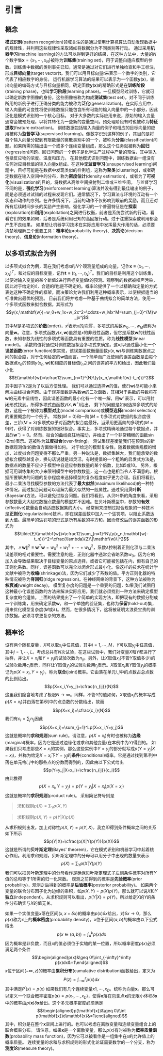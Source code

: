 # 引言
## 概念
**模式识别**(pattern recognition)领域关注的是通过使用计算机算法自动发现数据中的规律性，并利用这些规律性采取诸如将数据分为不同类别等行动。
通过采用**机器学习**(machine learning)的方法可以得到更好的结果，在这种方法中，大量的$N$个数字集$\mathbf{x}=\{x_1, \cdots, x_N\}$被称为**训练集**(training set)，用于调整自适应模型的参数。训练集中数据的类别事先已知，通常是通过对它们进行单独检查和手工标注，形成**目标向量**(target vector)$\mathbf{t}$。我们可以用目标向量$t$来表示一个数字的类别，它代表了相应数字的身份。
运行机器学习算法的结果可以表示为一个函数$\mathbf{y}(\mathbf{x})$，输出向量的编码方式与目标向量相同。确定函数$\mathbf{y}(\mathbf{x})$的精确形式是在**训练阶段**(training phase)，也叫**学习阶段**(learning phase)。一旦模型经过训练，它就可以确定新数字图像的身份，这些图像被称为构成**测试集**(test set)。对不同于训练所用的新例子进行正确分类的能力被称为**泛化**(generalization)。在实际应用中，输入向量的可变性将使训练数据只能包含所有可能的输入向量中的一小部分，因此泛化是模式识别的一个核心目标。
对于大多数的实际应用来说，原始的输入变量通常会被预处理，以将其转化为一些新的变量空间。预处理阶段有时也被称为**特征提取**(feature extraction)。
训练数据包括输入向量的例子和相应的目标向量的应用被称为**监督学习**(supervised learning)。像数字识别这样的例子，其目的是将每个输入向量分配到有限数量的离散类别中的一个，被称为**分类**(classification)问题。如果所需的输出由一个或多个连续变量组成，那么这个任务就被称为**回归**(regression)问题。回归问题的一个例子是化学生产过程中产量的预估，其中输入包括反应物的浓度、温度和压力。
在其他模式识别问题中，训练数据由一组没有任何对应目标值的输入向量$\mathbf{x}$组成。在这种**无监督学习**(unsupervised learning)问题中，目标可能是在数据中发现类似的样例组，这称为**聚类**(clustering)，或者确定数据在输入空间中的分布，称为**密度估计**(density estimation)，或者为了**可视化**(visualization)的目的，将数据从高维空间投射到二维或三维空间。
与监督学习不同的是，**强化学习**(reinforcement learning)算法并没有得到最佳输出的例子，而是必须通过试错的过程来发现它们。通常情况下，学习算法与环境的互动有一个状态和动作的序列。在许多情况下，当前的动作不仅影响到眼前的奖励，而且还对所有后续时间步长的奖励产生影响。强化学习的一个普遍特征是在**探索**(exploration)和**利用**(exploitation)之间进行权衡，前者是系统尝试新的行动，看看它们的效果如何，后者是系统利用已知的高回报行动。过于注重探索或利用都会产生不良结果。
如果想让机器学习技术在实际应用中发挥最大作用的话，必须要清楚地理解三个重要工具：**概率论**(probability theory)、**决策论**(decision theory)、**信息论**(information theory)。
## 以多项式拟合为例
以多项式拟合为例，现在我们考虑$x$的$N$个观测量组成的向量，记作$\mathbf{x}\equiv(x_1,\cdots,x_N)^T$，和对应的目标变量，记作$\mathbf{t}\equiv(t_1,\cdots,t_N)^T$。我们的目标是利用这个训练集，以便对输入变量的某个新值$\hat{x}$进行目标变量值t的预测。观察到的数据被噪声污染，因此对于给定的$\hat{x}$，合适的$\hat{t}$也是不确定的。概率论提供了一个以精确和定量的方式表达这种不确定性的框架，而决策论允许我们利用这种概率表示，以便根据适当的标准做出最优的预测。
目前我们将并考虑一种基于曲线拟合的简单方法，使用一个多项式函数来拟合数据，其形式为
$$y(x,\mathbf{w})=w_0+w_1x+w_2x^2+\cdots+w_Mx^M=\sum_{j=0}^{M}w_jx^j$$
其中$M$是多项式的**阶数**(order)，$x^j$表示$x$的$j$次幂，多项式的系数$w_0,\cdots,w_M$统称为向量$\mathbf{w}$。注意，多项式函数$y(x,\mathbf{w})$虽然是$x$的非线性函数，但它是系数$\mathbf{w}$的线性函数，未知参数为线性的多项式等函数具有重要的性质，称为**线性模型**(linear model)。
系数的值将通过对训练数据拟合多项式来确定。这可以通过最小化一个**误差函数**(error function)来实现，该误差函数衡量函数$y(x,\mathbf{w})$与训练集数据点之间的拟合度，对于任何给定的$\mathbf{w}$值而言。一个简单而广泛使用的误差函数是由每个数据点$x_n$的预测$y(x_n,\mathbf{w})$和相应的目标值$t_n$之间的误差的平方和给出，因此我们最小化
$$E(\mathbf{w})=\cfrac12\sum_{n=1}^{N}\{y(x_n,\mathbf{w}-t_n)\}^2$$
其中因子$1/2$是为了以后方便处理。
我们可以通过选择$\mathbf{w}$的值，使$E(\mathbf{w})$尽可能小来解决曲线拟合问题。由于误差函数是系数$\mathbf{w}$的二次函数，其相对于系数的导数将在$\mathbf{w}$的元素中呈线性，因此误差函数的最小化有一个唯一解，用$\mathbf{w}^\star$表示，可以用封闭形式找到。所得多项式由函数$y(x,\mathbf{w}^\star)$给出。
剩下的问题是如何选择多项式的阶数，这是一个被称为**模型对比**(model comparison)或**模型选择**(model selection)的重要概念的一个例子。
常数($M=0$)和一阶($M=1$)多项式对数据的拟合度很差，三阶($M=3$)多项式似乎对函数的拟合度最好。当采用更高阶的多项式($M=9$)时，获得了对训练数据的极好拟合。事实上，多项式精确地通过每个数据点，并且$E(\mathbf{w}^\star)=0$。然而，拟合的曲线疯狂地摆动，并给出了一个非常糟糕的函数$\sin(2πx)$表示。这被称为**过度拟合**(over-fitting)。
测试集误差衡量我们在预测$x$的新数据观测值$t$的数值方面做得如何。
对于给定的模型复杂性，随着数据集规模的增加，过度拟合问题变得不那么严重。另一种说法是，数据集越大，我们能承受的数据拟合模型越复杂，换句话说就是越灵活。有时提倡的一个粗略的启发式方法是，数据点的数量不应少于模型中自适应参数数量的某个倍数，比如5或10。
另外，根据可用训练集的大小来限制模型中的参数数量，这一点也是相当令人不满意的。根据所要解决的问题的复杂程度来选择模型的复杂程度似乎更为合理。我们将看到，最小二乘法寻找模型参数的方法代表了**最大似然**(maximum likelihood)的一种特殊情况，而过拟合问题可以理解为最大似然的一般属性。通过采用**贝叶斯**(Bayesian)方法，可以避免过拟合问题。我们将看到，从贝叶斯的角度来看，采用参数数量大大超过数据点数量的模型并不困难。在贝叶斯模型中，参数的**有效**(effective)数量会自动适应数据集的大小。
经常用来控制过拟合现象的一种技术是**正则化**(regularization)技术，即在误差函数中加入一个惩罚项，以阻止系数达到大值。最简单的惩罚项的形式是所有系数的平方和，因而修改后的误差函数的形式为
$$\tilde{E}(\mathbf{w})=\cfrac12\sum_{n=1}^N\{y(x_n,\mathbf{w}-t_n)\}^2+\cfrac{\lambda}{2}\|\mathbf{w}\|^2$$
其中，$\|\mathbf{w}\|^2\equiv\mathbf{w}^T\mathbf{w}=w_0^2+w_1^2+\cdots+w_M^2$，系数$λ$控制着正则化项与二乘法误差项的相对重要性。需要注意的是，正则化器中通常会省略系数$w_0$，因为它的加入会导致结果取决于目标变量的原点选择，或者它可能被包括在内，但有自己的正则化系数。同样，误差函数可以完全以闭合形式最小化。像这样的技术在统计学文献中被称为**收缩**(shrinkage)法，因为它们减少了系数的值。平方正则化器的特殊情况被称为**脊回归**(ridge regression)。在神经网络的背景下，这种方法被称为**权衰减**(weight decay)。
模型复杂度的问题是一个重要的问题，如果我们试图用这种最小化误差函数的方法来解决实际应用，我们就必须找到一种方法来确定模型复杂度的合适值。上面的结果提出了一个简单的实现方法，即把现有的数据分割成一个训练集，用来确定系数$\mathbf{w}$，和一个单独的验证集，也称为**保留**(hold-out)集，用来优化模型复杂度($M$或$λ$)。然而，在很多情况下，这将被证明太浪费宝贵的训练数据，必须寻求更复杂的方法。
## 概率论
设有两个随机变量，$X$可以取$x_i$中任意值，其中$i=1,\cdots,M$，$Y$可以取$y_j$中任意值，其中$j=1,\cdots,L$。考虑总共有$N$次试验，在这些试验中，我们对变量$X$和$Y$都进行了抽样，并让$X=x_i$和$Y=y_j$的试验次数为$n_{ij}$。另外，让$X$取值$x_i$(不管$Y$取值多少)的试验次数用$c_i$表示，同样让$Y$取值$y_j$的试验次数用$r_j$表示。$X$取值$x_i$且$Y$取值$y_j$的概率记为$p(X=x_i,Y=y_j)$，称为**联合**(joint)概率。它由落在单元$i,j$中的点数占总点数的比例给出。
$$p(X=x_i,Y=y_j)=\cfrac{n_{ij}}{N}$$
这里我们隐含地考虑了极限$N\to∞$。同样，不管$Y$的值如何，$X$取值$x_i$的概率写成
$p(X=x_i)$并由落在第$i$列中的点总数的分数给出，故而$$p(X=x_i)=\cfrac{c_i}{N}$$
我们有$c_i=\sum_{j}n_{ij}$因此
$$p(X=x_i)=\sum_{j=1}^Lp(X=x_i,Y=y_j)$$
这就是概率的**求和规则**(sum rule)。请注意，$p(X=x_i)$有时也被称为**边缘**(marginal)概率，因为它是通过边缘化或求和其他变量(在本例中为$Y$)得到的。
如果我们只考虑那些$X=x_i$的实例，那么这些实例中$Y=y_j$的部分就写成$p(Y=y_j|X=x_i)$，并称为给定$X=x_i$下$Y=y_j$的**条件**(conditional)概率。它是通过找到第$i$列中落在单元格$i,j$中的那些点的分数而得到的，因此由以下公式给出
$$p(Y=y_j|X=x_i)=\cfrac{n_{ij}}{c_i}$$
由此推得
$$p(X=x_i,Y=y_j)=p(Y=y_j|X=x_i)p(X=x_i)$$
这就是概率的**求积规则**(product rule)。
采用简记符号则是
> 求和规则$p(X)=\sum_Yp(X,Y)$

> 求积规则$p(X,Y)=p(Y|X)p(X)$

从求积规则出发，加上对称性$p(X,Y)=p(Y,X)$，我立即得到条件概率之间的关系如下所示
$$p(Y|X)=\cfrac{p(X|Y)p(Y)}{p(X)}$$
这就是所谓的**贝叶斯定理**(Bayes' theorem)，它在模式识别和机器学习中起着核心作用。利用求和规则，贝叶斯定理中的分母可以用分子中出现的数量来表示
$$p(X)=\sum_Yp(X|Y)p(Y)$$
我们可以把贝叶斯定理中的分母看作是确保贝叶斯定理式子左侧条件概率对所有$Y$值的总和等于1所需的归一化常数。
观测之前得到的概率是**先验概率**(prior probability)，观测之后得到的概率是**后验概率**(posterior probability)。
如果两个变量的联合分布因子化为边缘的乘积，如$p(X,Y)=p(X)p(Y)$，那么就可以说$X$和$Y$**独立**(independent)。从求积规则可以看出，$p(Y|X)=p(Y)$，所以给定$X$的$Y$的条件分布确实与$X$的值无关。

如果一个实值变量$x$落在区间$(x,x+δx)$的概率由$p(x)δx$给出，对$δx\to 0$，那么$p(x)$称为$x$上的**概率密度**(probability density)。$x$位于区间$(a,b)$的概率由以下公式给出
$$p(x\in(a,b))=\int_a^bp(x)dx$$
因为概率是非负数，而且$x$的值必须位于实轴的某一位置，所以概率密度$p(x)$必须满足两个条件
$$\begin{aligned}p(x)&\geq 0\\\int_{-\infty}^\infty p(x)dx&=1\end{aligned}$$
$x$位于区间$(-∞,z)$的概率由**累积分布**(cumulative distribution)函数给出，定义为
$$P(z)=\int_{-\infty}^z p(x)dx$$
其中满足$P^\prime(x)=p(x)$
如果我们有几个连续变量$x1,\cdots,x_D$，统称为向量$\mathbf{x}$。那么可以定义一个联合概率密度$p(\mathbf{x})=p(x_1,\cdots,x_D)$，使得$\mathbf{x}$落在包含点$\mathbf{x}$的无限小体积$δ\mathbf{x}$中的概率由$p(\mathbf{x})δ\mathbf{x}$给出。这个多元概率密度必须满足
$$\begin{aligned}p(\mathbf{x})&\geq 0\\\int p(\mathbf{x})d\mathbf{x}&=1\end{aligned}$$
其中，积分是在整个$\mathbf{x}$空间上进行的。也可以考虑在离散变量和连续变量组合上的联合概率分布。
请注意，如果$\mathbf{x}$是一个离散变量，那么$p(x)$有时被称为**概率质量函数**(probability mass function)，因为它可以被看作是一组集中在$x$的允许值上的概率质量。
连续变量的求和与求积规则的形式化论证需要数学的一个分支，称为**测度论**(measure theory)。
